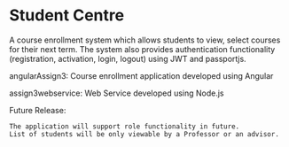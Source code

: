 # Student Centre

A course enrollment system which allows students to view, select courses for their next term. The system also provides authentication functionality (registration, activation, login, logout) using JWT and passportjs.

angularAssign3: Course enrollment application developed using Angular

assign3webservice: Web Service developed using Node.js

Future Release:

    The application will support role functionality in future.
    List of students will be only viewable by a Professor or an advisor.
